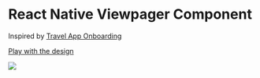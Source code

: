 # React Native Viewpager Component

Inspired by [Travel App Onboarding](https://dribbble.com/shots/3468934-Travel-App-Onboarding)

[Play with the design](https://framer.cloud/aEpss)

<img src="https://cdn.dribbble.com/users/321434/screenshots/3468934/shot.gif">

